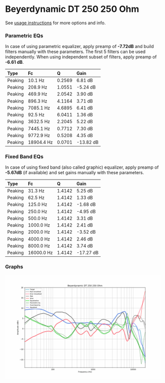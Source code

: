 # Beyerdynamic DT 250 250 Ohm
See [usage instructions](https://github.com/jaakkopasanen/AutoEq#usage) for more options and info.

### Parametric EQs
In case of using parametric equalizer, apply preamp of **-7.72dB** and build filters manually
with these parameters. The first 5 filters can be used independently.
When using independent subset of filters, apply preamp of **-6.61 dB**.

| Type    | Fc         |      Q | Gain      |
|:--------|:-----------|:-------|:----------|
| Peaking | 10.1 Hz    | 0.2569 | 6.81 dB   |
| Peaking | 208.9 Hz   | 1.0551 | -5.24 dB  |
| Peaking | 469.9 Hz   | 2.0542 | 3.90 dB   |
| Peaking | 896.3 Hz   | 4.1164 | 3.71 dB   |
| Peaking | 7085.1 Hz  | 4.6895 | 6.41 dB   |
| Peaking | 92.5 Hz    | 6.0411 | 1.36 dB   |
| Peaking | 3632.5 Hz  | 2.2045 | 5.22 dB   |
| Peaking | 7445.1 Hz  | 0.7712 | 7.30 dB   |
| Peaking | 9772.9 Hz  | 0.5208 | 4.35 dB   |
| Peaking | 18904.4 Hz | 0.0701 | -13.82 dB |

### Fixed Band EQs
In case of using fixed band (also called graphic) equalizer, apply preamp of **-5.67dB**
(if available) and set gains manually with these parameters.

| Type    | Fc         |      Q | Gain      |
|:--------|:-----------|:-------|:----------|
| Peaking | 31.3 Hz    | 1.4142 | 5.25 dB   |
| Peaking | 62.5 Hz    | 1.4142 | 1.33 dB   |
| Peaking | 125.0 Hz   | 1.4142 | -1.68 dB  |
| Peaking | 250.0 Hz   | 1.4142 | -4.95 dB  |
| Peaking | 500.0 Hz   | 1.4142 | 3.31 dB   |
| Peaking | 1000.0 Hz  | 1.4142 | 2.41 dB   |
| Peaking | 2000.0 Hz  | 1.4142 | -3.52 dB  |
| Peaking | 4000.0 Hz  | 1.4142 | 2.46 dB   |
| Peaking | 8000.0 Hz  | 1.4142 | 3.74 dB   |
| Peaking | 16000.0 Hz | 1.4142 | -17.27 dB |

### Graphs
![](./Beyerdynamic%20DT%20250%20250%20Ohm.png)